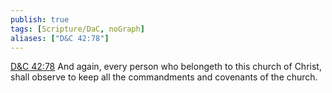 ```yaml
---
publish: true
tags: [Scripture/DaC, noGraph]
aliases: ["D&C 42:78"]
---
```

[D&C 42:78](https://churchofjesuschrist.org/study/scriptures/dc-testament/dc/42?lang=eng&id=p78#p78) And again, every person who belongeth to this church of Christ, shall observe to keep all the commandments and covenants of the church.
